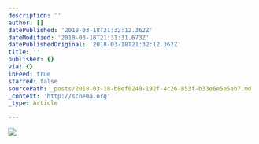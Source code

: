 ```yaml
---
description: ''
author: []
datePublished: '2018-03-18T21:32:12.362Z'
dateModified: '2018-03-18T21:31:31.673Z'
datePublishedOriginal: '2018-03-18T21:32:12.362Z'
title: ''
publisher: {}
via: {}
inFeed: true
starred: false
sourcePath: _posts/2018-03-18-b8ef0249-192f-4c26-853f-b33e6e5e5eb7.md
_context: 'http://schema.org'
_type: Article

---
```

![](https://the-grid-user-content.s3-us-west-2.amazonaws.com/27aa9c3e-7154-41ea-9b74-c14ec5630988.png)